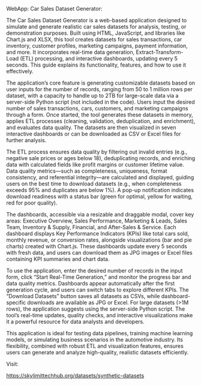 WebApp: Car Sales Dataset Generator:

The Car Sales Dataset Generator is a web-based application designed to simulate and generate realistic car sales datasets for analysis, testing, or demonstration purposes. Built using HTML, JavaScript, and libraries like Chart.js and XLSX, this tool creates datasets for sales transactions, car inventory, customer profiles, marketing campaigns, payment information, and more. It incorporates real-time data generation, Extract-Transform-Load (ETL) processing, and interactive dashboards, updating every 5 seconds. This guide explains its functionality, features, and how to use it effectively.

The application’s core feature is generating customizable datasets based on user inputs for the number of records, ranging from 50 to 1 million rows per dataset, with a capacity to handle up to 2TB for large-scale data via a server-side Python script (not included in the code). Users input the desired number of sales transactions, cars, customers, and marketing campaigns through a form. Once started, the tool generates these datasets in memory, applies ETL processes (cleaning, validation, deduplication, and enrichment), and evaluates data quality. The datasets are then visualized in seven interactive dashboards or can be downloaded as CSV or Excel files for further analysis.

The ETL process ensures data quality by filtering out invalid entries (e.g., negative sale prices or ages below 18), deduplicating records, and enriching data with calculated fields like profit margins or customer lifetime value. Data quality metrics—such as completeness, uniqueness, format consistency, and referential integrity—are calculated and displayed, guiding users on the best time to download datasets (e.g., when completeness exceeds 95% and duplicates are below 1%). A pop-up notification indicates download readiness with a status bar (green for optimal, yellow for waiting, red for poor quality).

The dashboards, accessible via a resizable and draggable modal, cover key areas: Executive Overview, Sales Performance, Marketing & Leads, Sales Team, Inventory & Supply, Financial, and After-Sales & Service. Each dashboard displays Key Performance Indicators (KPIs) like total cars sold, monthly revenue, or conversion rates, alongside visualizations (bar and pie charts) created with Chart.js. These dashboards update every 5 seconds with fresh data, and users can download them as JPG images or Excel files containing KPI summaries and chart data.

To use the application, enter the desired number of records in the input form, click “Start Real-Time Generation,” and monitor the progress bar and data quality metrics. Dashboards appear automatically after the first generation cycle, and users can switch tabs to explore different KPIs. The “Download Datasets” button saves all datasets as CSVs, while dashboard-specific downloads are available as JPG or Excel. For large datasets (>1M rows), the application suggests using the server-side Python script. The tool’s real-time updates, quality checks, and interactive visualizations make it a powerful resource for data analysts and developers.

This application is ideal for testing data pipelines, training machine learning models, or simulating business scenarios in the automotive industry. Its flexibility, combined with robust ETL and visualization features, ensures users can generate and analyze high-quality, realistic datasets efficiently.


Visit:

https://skylimittechhub.org/datasets/synthetic-datasets
